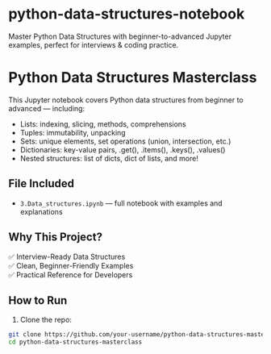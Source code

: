 # python-data-structures-notebook
Master Python Data Structures with beginner-to-advanced Jupyter examples, perfect for interviews &amp; coding practice.

# Python Data Structures Masterclass 

This Jupyter notebook covers Python data structures from beginner to advanced — including:

- Lists: indexing, slicing, methods, comprehensions
- Tuples: immutability, unpacking
- Sets: unique elements, set operations (union, intersection, etc.)
- Dictionaries: key-value pairs, .get(), .items(), .keys(), .values()
- Nested structures: list of dicts, dict of lists, and more!



##  File Included
- `3.Data_structures.ipynb` — full notebook with examples and explanations



##  Why This Project?

✅ Interview-Ready Data Structures  
✅ Clean, Beginner-Friendly Examples  
✅ Practical Reference for Developers  




##  How to Run

1. Clone the repo:
```bash
git clone https://github.com/your-username/python-data-structures-masterclass.git
cd python-data-structures-masterclass

